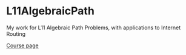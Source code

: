 # L11AlgebraicPath
My work for L11 Algebraic Path Problems, with applications to Internet Routing

[Course page](https://www.cl.cam.ac.uk/teaching/1718/L11/)
